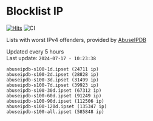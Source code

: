 # Blocklist IP

[![Hits](https://hits.seeyoufarm.com/api/count/incr/badge.svg?url=https%3A%2F%2Fgithub.com%2Fborestad%2Fblocklist-ip%2F&count_bg=%2379C83D&title_bg=%23555555&icon=&icon_color=%23E7E7E7&title=hits&edge_flat=false)](https://hits.seeyoufarm.com)  ![CI](https://img.shields.io/github/workflow/status/borestad/blocklist-ip/CI?style=flat-square)

Lists with worst IPv4 offenders, provided by [AbuseIPDB](https://www.abuseipdb.com/)

<!-- FOOTER-PLACEHOLDER -->
Updated every 5 hours<br>
Last update: `2024-07-17 - 10:23:38`
```
abuseipdb-s100-1d.ipset (24711 ip)
abuseipdb-s100-2d.ipset (28828 ip)
abuseipdb-s100-3d.ipset (31499 ip)
abuseipdb-s100-7d.ipset (39923 ip)
abuseipdb-s100-30d.ipset (67312 ip)
abuseipdb-s100-60d.ipset (91249 ip)
abuseipdb-s100-90d.ipset (112506 ip)
abuseipdb-s100-120d.ipset (135347 ip)
abuseipdb-s100-all.ipset (585848 ip)
```
